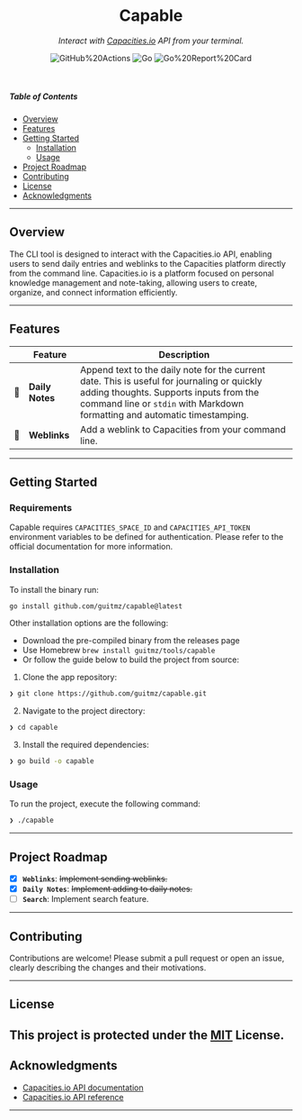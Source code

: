 <p align="center">
    <h1 align="center">Capable</h1>
</p>
<p align="center">
    <em>Interact with <a href="https://capacities.io/">Capacities.io</a> API from your terminal.</em>
</p>
<p align="center">
	<img src="https://img.shields.io/badge/GitHub%20Actions-2088FF.svg?style=default&logo=GitHub-Actions&logoColor=white" alt="GitHub%20Actions">
	<img src="https://img.shields.io/badge/Go-00ADD8.svg?style=default&logo=Go&logoColor=white" alt="Go">
	<img src="https://goreportcard.com/badge/github.com/guitmz/capable" alt="Go%20Report%20Card">
</p>
<br>

#####  Table of Contents

- [ Overview](#-overview)
- [ Features](#-features)
- [ Getting Started](#-getting-started)
    - [ Installation](#-installation)
    - [ Usage](#-usage)
- [ Project Roadmap](#-project-roadmap)
- [ Contributing](#-contributing)
- [ License](#-license)
- [ Acknowledgments](#-acknowledgments)

---

##  Overview

The CLI tool is designed to interact with the Capacities.io API, enabling users to send daily entries and weblinks to the Capacities platform directly from the command line. Capacities.io is a platform focused on personal knowledge management and note-taking, allowing users to create, organize, and connect information efficiently.

---

##  Features

|    |   Feature         | Description |
|----|-------------------|---------------------------------------------------------------|
| 📝 | **Daily Notes**  | Append text to the daily note for the current date. This is useful for journaling or quickly adding thoughts. Supports inputs from the command line or `stdin` with Markdown formatting and automatic timestamping. |
| 🔗 | **Weblinks**  | Add a weblink to Capacities from your command line. |

---

##  Getting Started

### Requirements

Capable requires `CAPACITIES_SPACE_ID` and `CAPACITIES_API_TOKEN` environment variables to be defined for authentication. Please refer to the official documentation for more information.

###  Installation

To install the binary run:

```sh
go install github.com/guitmz/capable@latest
```

Other installation options are the following:

- Download the pre-compiled binary from the releases page
- Use Homebrew `brew install guitmz/tools/capable`
- Or follow the guide below to build the project from source:

1. Clone the app repository:
```sh
❯ git clone https://github.com/guitmz/capable.git
```

2. Navigate to the project directory:
```sh
❯ cd capable
```

3. Install the required dependencies:
```sh
❯ go build -o capable
```

###  Usage

To run the project, execute the following command:

```sh
❯ ./capable
```

---

##  Project Roadmap

- [X] **`Weblinks`**: <strike>Implement sending weblinks.</strike>
- [X] **`Daily Notes`**: <strike>Implement adding to daily notes.</strike>
- [ ] **`Search`**: Implement search feature.

---

##  Contributing

Contributions are welcome! Please submit a pull request or open an issue, clearly describing the changes and their motivations.

---

##  License

This project is protected under the [MIT](https://choosealicense.com/licenses/mit/) License.
---

##  Acknowledgments

- [Capacities.io API documentation](https://docs.capacities.io/developer/api)
- [Capacities.io API reference](https://api.capacities.io/docs/)

---
